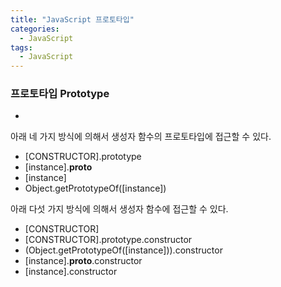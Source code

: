 ```yaml
---
title: "JavaScript 프로토타입"
categories:
  - JavaScript
tags:
  - JavaScript
---
```


### 프로토타입 Prototype
- 

아래 네 가지 방식에 의해서 생성자 함수의 프로토타입에 접근할 수 있다.
- [CONSTRUCTOR].prototype
- [instance].__proto__
- [instance]
- Object.getPrototypeOf([instance])

아래 다섯 가지 방식에 의해서 생성자 함수에 접근할 수 있다.
- [CONSTRUCTOR]
- [CONSTRUCTOR].prototype.constructor
- (Object.getPrototypeOf([instance])).constructor
- [instance].__proto__.constructor
- [instance].constructor